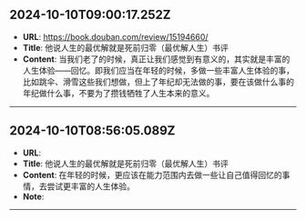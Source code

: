 
  ## 2024-10-10T09:00:17.252Z
  
  - **URL**: https://book.douban.com/review/15194660/
  - **Title**: 他说人生的最优解就是死前归零（最优解人生）书评
  - **Content**: 当我们老了的时候，真正让我们感觉到有意义的，其实就是丰富的人生体验——回忆。即我们应当在年轻的时候，多做一些丰富人生体验的事，比如跳伞、滑雪这些我们想做，但上了年纪却无法做的事，要在该做什么事的年纪做什么事，不要为了攒钱牺牲了人生本来的意义。
  
  
  ---
  
  ## 2024-10-10T08:56:05.089Z
  
  - **URL**: 
  - **Title**: 他说人生的最优解就是死前归零（最优解人生）书评
  - **Content**: 在年轻的时候，更应该在能力范围内去做一些让自己值得回忆的事情，去尝试更丰富的人生体验。
  - **Note**: 
  
  ---
  
